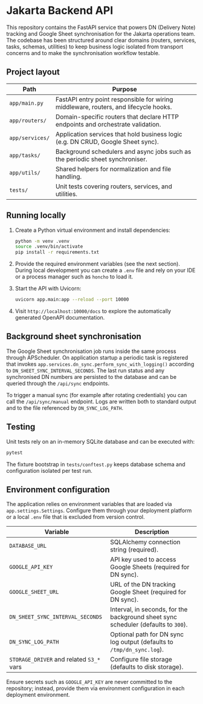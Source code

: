 # Jakarta Backend API

This repository contains the FastAPI service that powers DN (Delivery Note) tracking and Google Sheet synchronisation for the Jakarta operations team. The codebase has been structured around clear domains (routers, services, tasks, schemas, utilities) to keep business logic isolated from transport concerns and to make the synchronisation workflow testable.

## Project layout

| Path | Purpose |
| --- | --- |
| `app/main.py` | FastAPI entry point responsible for wiring middleware, routers, and lifecycle hooks. |
| `app/routers/` | Domain-specific routers that declare HTTP endpoints and orchestrate validation. |
| `app/services/` | Application services that hold business logic (e.g. DN CRUD, Google Sheet sync). |
| `app/tasks/` | Background schedulers and async jobs such as the periodic sheet synchroniser. |
| `app/utils/` | Shared helpers for normalization and file handling. |
| `tests/` | Unit tests covering routers, services, and utilities. |

## Running locally

1. Create a Python virtual environment and install dependencies:

   ```bash
   python -m venv .venv
   source .venv/bin/activate
   pip install -r requirements.txt
   ```

2. Provide the required environment variables (see the next section). During local development you can create a `.env` file and rely on your IDE or a process manager such as `honcho` to load it.

3. Start the API with Uvicorn:

   ```bash
   uvicorn app.main:app --reload --port 10000
   ```

4. Visit `http://localhost:10000/docs` to explore the automatically generated OpenAPI documentation.

## Background sheet synchronisation

The Google Sheet synchronisation job runs inside the same process through APScheduler. On application startup a periodic task is registered that invokes `app.services.dn_sync.perform_sync_with_logging()` according to `DN_SHEET_SYNC_INTERVAL_SECONDS`. The last run status and any synchronised DN numbers are persisted to the database and can be queried through the `/api/sync` endpoints.

To trigger a manual sync (for example after rotating credentials) you can call the `/api/sync/manual` endpoint. Logs are written both to standard output and to the file referenced by `DN_SYNC_LOG_PATH`.

## Testing

Unit tests rely on an in-memory SQLite database and can be executed with:

```bash
pytest
```

The fixture bootstrap in `tests/conftest.py` keeps database schema and configuration isolated per test run.

## Environment configuration

The application relies on environment variables that are loaded via `app.settings.Settings`. Configure them through your deployment platform or a local `.env` file that is excluded from version control.

| Variable | Description |
| --- | --- |
| `DATABASE_URL` | SQLAlchemy connection string (required). |
| `GOOGLE_API_KEY` | API key used to access Google Sheets (required for DN sync). |
| `GOOGLE_SHEET_URL` | URL of the DN tracking Google Sheet (required for DN sync). |
| `DN_SHEET_SYNC_INTERVAL_SECONDS` | Interval, in seconds, for the background sheet sync scheduler (defaults to `300`). |
| `DN_SYNC_LOG_PATH` | Optional path for DN sync log output (defaults to `/tmp/dn_sync.log`). |
| `STORAGE_DRIVER` and related `S3_*` vars | Configure file storage (defaults to disk storage). |

Ensure secrets such as `GOOGLE_API_KEY` are never committed to the repository; instead, provide them via environment configuration in each deployment environment.
